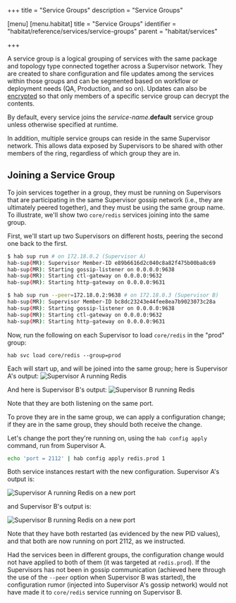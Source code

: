 +++
title = "Service Groups"
description = "Service Groups"

[menu]
  [menu.habitat]
    title = "Service Groups"
    identifier = "habitat/reference/services/service-groups"
    parent = "habitat/services"

+++

A service group is a logical grouping of services with the same package and topology type connected together across a Supervisor network.
They are created to share configuration and file updates among the services within those groups and can be segmented based on workflow or deployment needs (QA, Production, and so on).
Updates can also be [encrypted](/docs/using-habitat/using-encryption) so that only members of a specific service group can decrypt the contents.

By default, every service joins the _service-name_.**default** service group unless otherwise specified at runtime.

In addition, multiple service groups can reside in the same Supervisor network. This allows data exposed by Supervisors to
be shared with other members of the ring, regardless of which group they are in.

## Joining a Service Group

To join services together in a group, they must be running on Supervisors that are participating in the same Supervisor gossip network (i.e., they are ultimately peered together), and they must be using the same group name. To illustrate, we'll show two `core/redis` services joining into the same group.

First, we'll start up two Supervisors on different hosts, peering the second one back to the first.

```bash
$ hab sup run # on 172.18.0.2 (Supervisor A)
hab-sup(MR): Supervisor Member-ID e89b6616d2c040c8a82f475b00ba8c69
hab-sup(MR): Starting gossip-listener on 0.0.0.0:9638
hab-sup(MR): Starting ctl-gateway on 0.0.0.0:9632
hab-sup(MR): Starting http-gateway on 0.0.0.0:9631
```

```bash
$ hab sup run --peer=172.18.0.2:9638 # on 172.18.0.3 (Supervisor B)
hab-sup(MR): Supervisor Member-ID bc8dc23243e44fee8ea7b9023073c28a
hab-sup(MR): Starting gossip-listener on 0.0.0.0:9638
hab-sup(MR): Starting ctl-gateway on 0.0.0.0:9632
hab-sup(MR): Starting http-gateway on 0.0.0.0:9631
```

Now, run the following on each Supervisor to load `core/redis` in the "prod" group:

```
hab svc load core/redis --group=prod
```

Each will start up, and will be joined into the same group; here is Supervisor A's output:
![Supervisor A running Redis](/images/habitat/docs/service-groups/supervisor_a_before.png)

And here is Supervisor B's output:
![Supervisor B running Redis](/images/habitat/docs/service-groups/supervisor_b_before.png)

Note that they are both listening on the same port.

To prove they are in the same group, we can apply a configuration change; if they are in the same group, they should both receive the change.

Let's change the port they're running on, using the `hab config apply` command, run from Supervisor A.

```bash
echo 'port = 2112' | hab config apply redis.prod 1
```

Both service instances restart with the new configuration. Supervisor A's output is:

![Supervisor A running Redis on a new port](/images/habitat/docs/service-groups/supervisor_a_after.png)

and Supervisor B's output is:

![Supervisor B running Redis on a new port](/images/habitat/docs/service-groups/supervisor_b_after.png)

Note that they have both restarted (as evidenced by the new PID values), and that both are now running on port 2112, as we instructed.

Had the services been in different groups, the configuration change would not have applied to both of them (it was targeted at `redis.prod`). If the Supervisors has not been in gossip communication (achieved here through the use of the `--peer` option when Supervisor B was started), the configuration rumor (injected into Supervisor A's gossip network) would not have made it to `core/redis` service running on Supervisor B.
